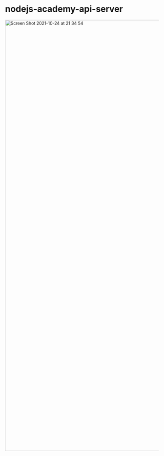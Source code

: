 # nodejs-academy-api-server


<img width="1408" alt="Screen Shot 2021-10-24 at 21 34 54" src="https://user-images.githubusercontent.com/2046035/138607892-b01ca7cf-14b7-48f5-a1a8-cb7b0899ff14.png">
